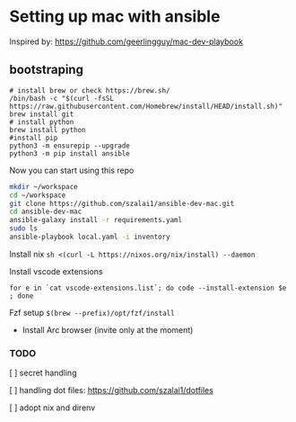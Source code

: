 #  Setting up mac with ansible
Inspired by: https://github.com/geerlingguy/mac-dev-playbook

## bootstraping
```bas
# install brew or check https://brew.sh/
/bin/bash -c "$(curl -fsSL https://raw.githubusercontent.com/Homebrew/install/HEAD/install.sh)"
brew install git
# install python
brew install python
#install pip
python3 -m ensurepip --upgrade
python3 -m pip install ansible
```

Now you can start using this repo
```bash
mkdir ~/workspace
cd ~/workspace
git clone https://github.com/szalai1/ansible-dev-mac.git
cd ansible-dev-mac
ansible-galaxy install -r requirements.yaml
sudo ls
ansible-playbook local.yaml -i inventory
```

Install nix
`sh <(curl -L https://nixos.org/nix/install) --daemon`

Install vscode extensions
```
for e in `cat vscode-extensions.list`; do code --install-extension $e ; done
```

Fzf setup
`$(brew --prefix)/opt/fzf/install`

- Install Arc browser (invite only at the moment)
### TODO

[ ] secret handling

[ ] handling dot files: https://github.com/szalai1/dotfiles

[ ] adopt nix and direnv
